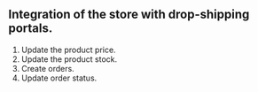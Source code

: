 ## Integration of the store with drop-shipping portals.

1. Update the product price.
2. Update the product stock.
3. Create orders.
4. Update order status.
